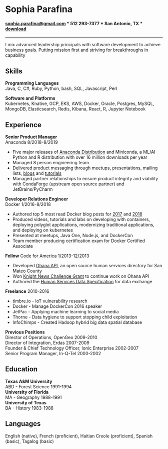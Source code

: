# Sophia Parafina

#### sophia.parafina@gmail.com * 512 293-7377 * San Antonio, TX * [download](https://github.com/spara/resume/blob/master/sophia_parafina_2019.pdf)
---
I mix advanced leadership principals with software development to achieve  business goals. Putting mission first and striving for breakthroughs in capability

## Skills

**Programming Languages**\
Java, C, C#, Ruby, Python, bash, SQL, Javascript, Perl

**Software and Platforms**\
Kubernetes, Knative, GCP, EKS, AWS, Docker, Oracle, Postgres, MySQL, MongoDB, Elasticsearch, Redis, Kibana, React, R, Jupyter Notebook

## Experience

**Senior Product Manager**\
Anaconda 8/2018-8/2019

- Five major releases of [Anaconda Distribution](https://www.anaconda.com/distribution/) and Miniconda, a ML/AI Python and R distribution with over 16 million downloads per year
- Managed 8 person engineering team 
- Delivered product messaging through meetups, presentations, mailing lists, [blogs](https://www.anaconda.com/how-to-build-custom-installer-for-r/) and [tutorials](https://github.com/conda/conda-tutorials/tree/master/condaR)
- Managed partner relationships to ensure product integrity and viability with CondaForge (upstream open source partner) and JetBrains/PyCharm

**Developer Relations Engineer**\
Docker 1/2016-8/2018

- Authored top 5 most read Docker blog posts for [2017](https://blog.docker.com/2017/12/top-5-blogs-2017-spring-boot-development-docker/) and [2018](https://blog.docker.com/2018/12/top-5-post-docker-container-java/)
- Produced videos, tutorials and labs on developing with containers, deploying polyglot applications, modernizing traditional applications, and deploying on kubernetes
- Presented at meetups, Java One, Node.js, and DockerCon
- Team member producing certification exam for Docker Certified Associate

**Fellow**
Code for America 1/2013-12/2013
- Developed [Ohana API](https://github.com/codeforamerica/ohana-api), an open source human services directory for San Mateo County
- Won [Knight News Challenge Grant](https://knightfoundation.org/grants/201447979/) to continue work on Ohana API
- Authored the [Human Services Data Specification](http://docs.openreferral.org/en/latest/hsds/) for data exchange

**Freelance**
2010-2016

- timbre.io - IoT vulnerability research
- Docker - Manage DockerCon 2016 speaker
- JetPac - Applying machine learning to social media
- Thorne - Data hygiene to support stopping child exploitation
- InfoChimps - Created Hadoop hybrid big data spatial database

**Previous Positions**\
Director of Operations, OpenGeo 2009-2010\
Director of Integration, Erdas 2007-2009\
Founder & Chief Technology Officer, Ionic Enterprise 2002-2007\
Senior Program Manager, In-Q-Tel 2000-2002

## Education

**Texas A&M University**\
ABD - Forest Science 1991-1994\
**University of Florida**\
MA - Geography 1988-1991\
**University of Texas**\
BA - History 1983-1988

## Languages

English (native), French (proficient), Haitian Creole (proficient), Spanish (basic), Tagalog (basic)

